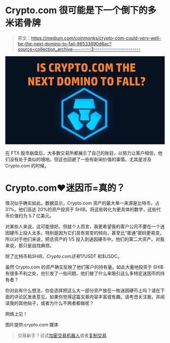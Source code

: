 # Crypto.com 很可能是下一个倒下的多米诺骨牌

> 原文：<https://medium.com/coinmonks/crypto-com-could-very-well-be-the-next-domino-to-fall-98533690d6ac?source=collection_archive---------3----------------------->

![](img/c4dc9a6c60881849f9d99156abecdbc9.png)

在 FTX 股市崩盘后，大多数交易所都展示了自己的账目，以努力让客户相信，他们没有处于类似的境地。但这也回避了一些有新闻价值的事情。尤其是涉及 Crypto.com 的时候。

# Crypto.com❤迷因币=真的？

情况似乎确实如此。数据显示，Crypto.com 资产的最大单一来源是比特币，占 31%。他们高达 20%的资产投资于 SHIB。将这些转化为更具体的数字，这些代币价值约为 5.7 亿美元。

对某些人来说，这可能很好。但就个人而言，我更希望我的客户公司不要在一个迷因硬币上投入太多。特别是因为它们具有易变的倾向，甚至比“普通”密码更易变。所以对于他们来说，把总资产的 1/5 投入到迷因硬币中。他们的第二大资产。对我来说，那只是自找麻烦。

除了比特币和$SHIB，Crypto.com 还有 17%的资产在以太坊，还有 5%的资产在$USDT 和$USDC。

虽然 Crypto.com 的资产确实反映了他们客户的持有量。如此大量地投资于 SHIB 有很多不利之处，也引发了一些问题。他们做了什么来吸引这么多特定迷因币的持有者？

你对此有什么想法，你会选择把这么大一部分资产放在一枚迷因硬币上吗？请在下面的评论区发表意见。如果你觉得这篇文章内容丰富或有趣。请考虑关注我，并阅读我的其他帖子，或者为什么不两者都做呢？

网络上见！

图片提供:crypto.com 媒体

> 交易新手？试试[加密交易机器人](/coinmonks/crypto-trading-bot-c2ffce8acb2a)或者[复制交易](/coinmonks/top-10-crypto-copy-trading-platforms-for-beginners-d0c37c7d698c)